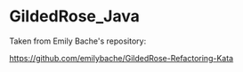# GildedRose_Java

Taken from Emily Bache's repository:

https://github.com/emilybache/GildedRose-Refactoring-Kata